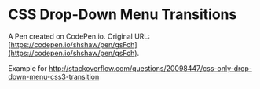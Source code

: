 # CSS Drop-Down Menu Transitions

A Pen created on CodePen.io. Original URL: [https://codepen.io/shshaw/pen/gsFch](https://codepen.io/shshaw/pen/gsFch).

Example for http://stackoverflow.com/questions/20098447/css-only-drop-down-menu-css3-transition
